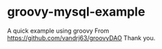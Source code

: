 # groovy-mysql-example
A quick example using groovy
From https://github.com/vandrj63/groovyDAO
Thank you.

